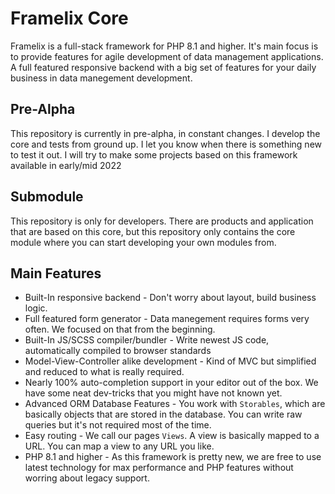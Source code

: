 # Framelix Core
Framelix is a full-stack framework for PHP 8.1 and higher. It's main focus is to provide features for agile development of data management applications. A full featured responsive backend with a big set of features for your daily business in data manegement development.

## Pre-Alpha

This repository is currently in pre-alpha, in constant changes. I develop the core and tests from ground up. I let you know when there is something new to test it out. I will try to make some projects based on this framework available in early/mid 2022

## Submodule
This repository is only for developers. There are products and application that are based on this core, but this repository only contains the core module where you can start developing your own modules from.

## Main Features
* Built-In responsive backend - Don't worry about layout, build business logic.
* Full featured form generator - Data manegement requires forms very often. We focused on that from the beginning.
* Built-In JS/SCSS compiler/bundler - Write newest JS code, automatically compiled to browser standards
* Model-View-Controller alike development - Kind of MVC but simplified and reduced to what is really required.
* Nearly 100% auto-completion support in your editor out of the box. We have some neat dev-tricks that you might have not known yet.
* Advanced ORM Database Features - You work with `Storables`, which are basically objects that are stored in the database. You can write raw queries but it's not required most of the time.
* Easy routing - We call our pages `Views`. A view is basically mapped to a URL. You can map a view to any URL you like.
* PHP 8.1 and higher - As this framework is pretty new, we are free to use latest technology for max performance and PHP features without worring about legacy support.
